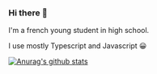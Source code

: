 ### Hi there 👋

I'm a french young student in high school.

I use mostly Typescript and Javascript 😀

[![Anurag's github stats](https://github-readme-stats.vercel.app/api?username=MonsieurBibo&theme=gotham)](https://github.com/anuraghazra/github-readme-stats)

<!--
**MonsieurBibo/MonsieurBibo** is a ✨ _special_ ✨ repository because its `README.md` (this file) appears on your GitHub profile.
-->
